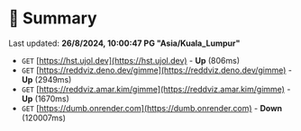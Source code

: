 # 📖 Summary
Last updated: **26/8/2024, 10:00:47 PG "Asia/Kuala_Lumpur"**

- `GET` [https://hst.ujol.dev](https://hst.ujol.dev) - **Up** (806ms)
- `GET` [https://reddviz.deno.dev/gimme](https://reddviz.deno.dev/gimme) - **Up** (2949ms)
- `GET` [https://reddviz.amar.kim/gimme](https://reddviz.amar.kim/gimme) - **Up** (1670ms)
- `GET` [https://dumb.onrender.com](https://dumb.onrender.com) - **Down** (120007ms)
